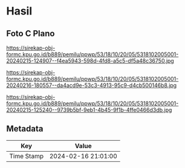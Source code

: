# Hasil

## Foto C Plano

https://sirekap-obj-formc.kpu.go.id/b889/pemilu/ppwp/53/18/10/20/05/5318102005001-20240215-124907--f4ea5943-598d-4fd8-a5c5-df5a48c36750.jpg

https://sirekap-obj-formc.kpu.go.id/b889/pemilu/ppwp/53/18/10/20/05/5318102005001-20240216-180557--da4acd9e-53c3-4913-95c9-d4cb500146b8.jpg

https://sirekap-obj-formc.kpu.go.id/b889/pemilu/ppwp/53/18/10/20/05/5318102005001-20240215-125240--9739b5bf-9eb1-4b45-9f1b-4ffe0466d3db.jpg


## Metadata

| Key        | Value               |
| ---------- | ------------------- |
| Time Stamp | 2024-02-16 21:01:00 |



